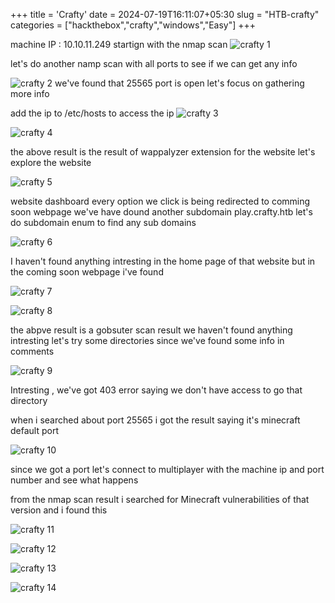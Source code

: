 +++
title = 'Crafty'
date = 2024-07-19T16:11:07+05:30
slug = "HTB-crafty"
categories = ["hackthebox","crafty","windows","Easy"]
+++


machine IP : 10.10.11.249
startign with the nmap scan 
![crafty 1](https://dl.dropbox.com/scl/fi/t5ccmlx0ipwkmkqbwfufc/Pasted-image-20240507083146.png?rlkey=u712vex7qf9sdmjltshjb9g48&st=rvey4qyy&dl=0)

let's do another namp scan with all ports to see if we can get any info

![crafty 2](https://dl.dropbox.com/scl/fi/1ed6l8e6p9m0owfoy9tep/Pasted-image-20240507084552.png?rlkey=jkntjmerp3qtjyc5r193dv408&st=3m1x5j2y&dl=0)
we've found that 25565 port is open let's focus on gathering more info 

add the ip to /etc/hosts to access the ip 
![crafty 3](https://dl.dropbox.com/scl/fi/byem7bahsbde3mwdxzzhn/Pasted-image-20240507083257.png?rlkey=xii73wshvbyol9fkama7thmkx&st=beh13iot&dl=0)

![crafty 4](https://dl.dropbox.com/scl/fi/tg2qzuyz7fh0ah53ljhxp/Pasted-image-20240507083404.png?rlkey=1xp72ehwv97fcpi4ejcgrilil&st=gqwu2tos&dl=0)

the above result is the result of wappalyzer extension for the website 
let's explore the website 

![crafty 5](https://dl.dropbox.com/scl/fi/1nn5pa6zl5tx6uod8a496/Pasted-image-20240507083459.png?rlkey=93tq9zemwkpzqbjh52kgcscfw&st=8kftnd9d&dl=0)

website dashboard 
every option we click is being redirected to comming soon webpage 
we've have dound another subdomain play.crafty.htb let's do subdomain enum to find any sub domains

![crafty 6](https://dl.dropbox.com/scl/fi/dztzrtkzv5a4afucr5lii/Pasted-image-20240507083543.png?rlkey=4k2hedof62t6ue9zvvn54b7u9&st=1pwp5wk9&dl=0)

I haven't found anything intresting in the home page of that website but in the coming soon webpage i've found 

![crafty 7](https://dl.dropbox.com/scl/fi/q6632g6glq5snj39exa70/Pasted-image-20240507083832.png?rlkey=en1u94dxtxeoxxzfii42yqusf&st=sfi7cnsh&dl=0)

![crafty 8](https://dl.dropbox.com/scl/fi/pubrjh9tks86ozirpimmk/Pasted-image-20240507084653.png?rlkey=cp28ecwa8vb8fw9h6nc80y0yp&st=cb0wg4nr&dl=0)

the abpve result is a gobsuter scan result we haven't found anything intresting let's try some directories since we've found some info in comments 

![crafty 9](https://dl.dropbox.com/scl/fi/unubwbvutk355jhku1wg5/Pasted-image-20240507085116.png?rlkey=4ph24vc4ubnyausuz1potw7a9&st=gk2cjbw0&dl=0)

Intresting , we've got 403 error saying we don't have access to go that directory

when i searched about port 25565 i got the result saying it's minecraft default port

![crafty 10](https://dl.dropbox.com/scl/fi/je8poght61r53weui1e1d/Pasted-image-20240507085321.png?rlkey=b6en9qkskeo7n09mskqb8ky7w&st=4qbgj3ri&dl=0)

since we got a port let's connect to multiplayer with the machine ip and port number and see what happens

from the nmap scan result i searched for Minecraft vulnerabilities of that version and i found this

![crafty 11](https://dl.dropbox.com/scl/fi/ktq8pxrzuqpddj7hh8wmv/Pasted-image-20240507092437.png?rlkey=3mvtflfrmqk79rnloyjw4ht5n&st=ufb49crl&dl=0)

![crafty 12](https://dl.dropbox.com/scl/fi/tof526wcwy1jm1lx3sf64/Pasted-image-20240507095552.png?rlkey=b8ol5k4sqqfl55534h09x0o9a&st=bkps411h&dl=0)

![crafty 13](https://dl.dropbox.com/scl/fi/nzxk31bggu3uy1nb91z37/Pasted-image-20240507103801.png?rlkey=gn6jumg3ydta69jrsuz8k35a6&st=43ccypks&dl=0)

![crafty 14](https://dl.dropbox.com/scl/fi/svv0fcublcusivcumg386/Pasted-image-20240507104237.png?rlkey=dczchc2sb79zvmhafuiaqkspm&st=bhkw157f&dl=0)


